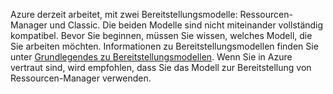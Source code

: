 Azure derzeit arbeitet, mit zwei Bereitstellungsmodelle: Ressourcen-Manager und Classic. Die beiden Modelle sind nicht miteinander vollständig kompatibel. Bevor Sie beginnen, müssen Sie wissen, welches Modell, die Sie arbeiten möchten. Informationen zu Bereitstellungsmodellen finden Sie unter [Grundlegendes zu Bereitstellungsmodellen](../articles/resource-manager-deployment-model.md). Wenn Sie in Azure vertraut sind, wird empfohlen, dass Sie das Modell zur Bereitstellung von Ressourcen-Manager verwenden.
